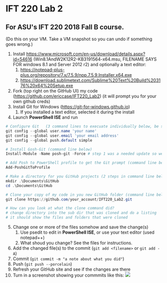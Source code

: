 # IFT 220 Lab 2
## For ASU's IFT 220 2018 Fall B course.

(Do this on your VM.  Take a VM snapshot so you can undo if something goes wrong.)

1.	Install https://www.microsoft.com/en-us/download/details.aspx?id=54616 (Win8.1AndW2K12R2-KB3191564-x64.msu, FILENAME SAYS FOR windows 8.1 and Server 2012 r2) and optionally a text editor: 
    1.	https://notepad-plus-plus.org/repository/7.x/7.5.9/npp.7.5.9.Installer.x64.exe
    1.	https://download.sublimetext.com/Sublime%20Text%20Build%203176%20x64%20Setup.exe
2.	Fork (top right on the GitHub UI) my code (https://github.com/ericcase/IFT220_Lab2) (it will prompt you for your own github creds)
3.	Install Git for Windows (https://git-for-windows.github.io)
    1.	If you installed a text editor, selected it during the install
4.	Launch **PowerShell ISE** and run
```powershell
# Configure Git   (3 command lines to execuate individually below, be sure to change your name and your email address)
git config --global user.name 'your name'
git config --global user.email 'your email address'
git config --global push.default simple

# Install Gosh-Git (command line below)
Install-Module -Name posh-git -Force # step 1 was a needed update so we could had the Install-Module cmdlet

# Add Posh to PowerShell profile to get the Git prompt (command line below)
Add-PoshGitToProfile

# Make a directory for you GitHub projects (2 steps in command line below)
mkdir .\Documents\GitHub
cd .\Documents\GitHub

# Clone your copy of my code in you new GitHub folder (command line below)
git clone https://github.com/your_account/IFT220_Lab2.git

# How can you look at what the clone command did?
# change directory into the sub dir that was cloned and do a listing
# it should show the files and folders that were cloned
```
5.	Change one or more of the files somehow and save the change(s)
    1.	Use psedit <file name> to edit in **PowerShell ISE**, or use your text editor  (used notepad++)
    2.  What shoud you change?  See the files for instructions.
6.	Add the changed file(s) to the commit (`git add <filename>` or `git add -A`)
7.	Commit (`git commit -m "a note about what you did"`)
8.	Push (`git push --porcelain`)
9.	Refresh your GitHub site and see if the changes are there
10. Turn in a screenshot showing your commmits like this:
![](https://github.com/ericcase/IFT220_Lab2/blob/master/Lab2_Submit_Example.PNG)
